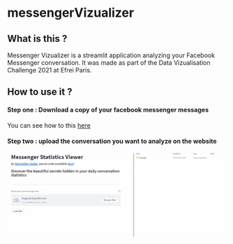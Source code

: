 # messengerVizualizer

## What is this ?

Messenger Vizualizer is a streamlit application analyzing your Facebook Messenger conversation. It was made as part of the Data Vizualisation Challenge 2021 at Efrei Paris.

## How to use it ?

#### Step one : Download a copy of your facebook messenger messages
You can see how to this [here](https://www.facebook.com/help/212802592074644)

#### Step two : upload the conversation you want to analyze on the website
![](/ressources/readme/howtouploadfiles.gif)